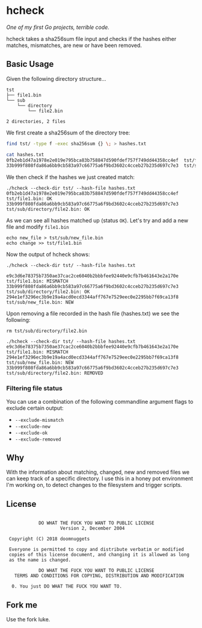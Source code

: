 # hcheck

*One of my first Go projects, terrible code.*

hcheck takes a sha256sum file input and checks if the hashes either matches,
mismatches, are new or have been removed.


## Basic Usage

Given the following directory structure...

```
tst
├── file1.bin
└── sub
    └── directory
        └── file2.bin

2 directories, 2 files
```

We first create a sha256sum of the directory tree:

```bash
find tst/ -type f -exec sha256sum {} \; > hashes.txt

cat hashes.txt
0fb2eb1d47a1978e2e019e795bca83b758847d590fdef757f749dd44358cc4ef  tst/file1.bin
33b999f808fda86a6bb9cb583a97c66775a6f9bd3602c4cceb27b235d697c7e3  tst/sub/directory/file2.bin
```

We then check if the hashes we just created match:

```
./hcheck --check-dir tst/ --hash-file hashes.txt
0fb2eb1d47a1978e2e019e795bca83b758847d590fdef757f749dd44358cc4ef  tst/file1.bin: OK
33b999f808fda86a6bb9cb583a97c66775a6f9bd3602c4cceb27b235d697c7e3  tst/sub/directory/file2.bin: OK
```

As we can see all hashes matched up (status `OK`).
Let's try and add a new file and modify `file1.bin`

```
echo new_file > tst/sub/new_file.bin
echo change >> tst/file1.bin
```

Now the output of hcheck shows:

```
./hcheck --check-dir tst/ --hash-file hashes.txt

e9c3d6e78375b7350ae37cac2ce6040b2bbbfee92440e9cfb7b461643e2a170e  tst/file1.bin: MISMATCH
33b999f808fda86a6bb9cb583a97c66775a6f9bd3602c4cceb27b235d697c7e3  tst/sub/directory/file2.bin: OK
294e1ef3296ec3b9e19a4acd0ecd3344aff767e7529eec0e2295bb7f69ca13f8  tst/sub/new_file.bin: NEW
```

Upon removing a file recorded in the hash file (hashes.txt) we see the following:

```
rm tst/sub/directory/file2.bin

./hcheck --check-dir tst/ --hash-file hashes.txt
e9c3d6e78375b7350ae37cac2ce6040b2bbbfee92440e9cfb7b461643e2a170e  tst/file1.bin: MISMATCH
294e1ef3296ec3b9e19a4acd0ecd3344aff767e7529eec0e2295bb7f69ca13f8  tst/sub/new_file.bin: NEW
33b999f808fda86a6bb9cb583a97c66775a6f9bd3602c4cceb27b235d697c7e3  tst/sub/directory/file2.bin: REMOVED
```


### Filtering file status

You can use a combination of the following commandline argument flags to exclude certain output:

+ `--exclude-mismatch`
+ `--exclude-new`
+ `--exclude-ok`
+ `--exclude-removed`



## Why

With the information about matching, changed, new and removed files we can keep track of a specific directory.
I use this in a honey pot environment I'm working on, to detect changes to the filesystem and trigger scripts.


## License

```

            DO WHAT THE FUCK YOU WANT TO PUBLIC LICENSE
                    Version 2, December 2004

 Copyright (C) 2018 doomnuggets

 Everyone is permitted to copy and distribute verbatim or modified
 copies of this license document, and changing it is allowed as long
 as the name is changed.

            DO WHAT THE FUCK YOU WANT TO PUBLIC LICENSE
   TERMS AND CONDITIONS FOR COPYING, DISTRIBUTION AND MODIFICATION

  0. You just DO WHAT THE FUCK YOU WANT TO.

```


## Fork me

Use the fork luke.
